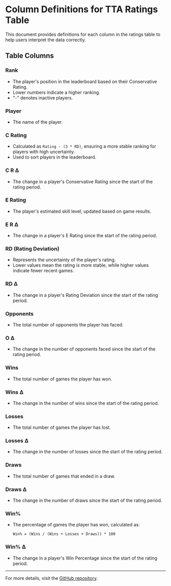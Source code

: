 # Column Definitions for TTA Ratings Table

This document provides definitions for each column in the ratings table to help users interpret the data correctly.

## Table Columns

### **Rank**
- The player's position in the leaderboard based on their Conservative Rating.
- Lower numbers indicate a higher ranking.
- "-" denotes inactive players.

### **Player**
- The name of the player.

### **C Rating**
- Calculated as `Rating - (3 * RD)`, ensuring a more stable ranking for players with high uncertainty.
- Used to sort players in the leaderboard.

### **C R Δ**
- The change in a player's Conservative Rating since the start of the rating period.

### **E Rating**
- The player's estimated skill level, updated based on game results.

### **E R Δ**
- The change in a player's E Rating since the start of the rating period.

### **RD (Rating Deviation)**
- Represents the uncertainty of the player's rating.
- Lower values mean the rating is more stable, while higher values indicate fewer recent games.

### **RD Δ**
- The change in a player's Rating Deviation since the start of the rating period.

### **Opponents**
- The total number of opponents the player has faced.

### **O Δ**
- The change in the number of opponents faced since the start of the rating period.

### **Wins**
- The total number of games the player has won.

### **Wins Δ**
- The change in the number of wins since the start of the rating period.

### **Losses**
- The total number of games the player has lost.

### **Losses Δ**
- The change in the number of losses since the start of the rating period.

### **Draws**
- The total number of games that ended in a draw.

### **Draws Δ**
- The change in the number of draws since the start of the rating period.

### **Win%**
- The percentage of games the player has won, calculated as:
  ```
  Win% = (Wins / (Wins + Losses + Draws)) * 100
  ```

### **Win% Δ**
- The change in a player's Win Percentage since the start of the rating period.

---

For more details, visit the [GitHub repository](https://github.com/ausberg/tta_ratings).

